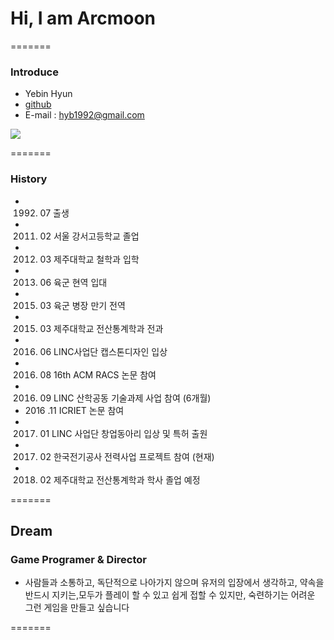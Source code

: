 # Hi, I am Arcmoon

=======

### Introduce

* Yebin Hyun
* [github](http://github.com/hyb1992)
* E-mail : hyb1992@gmail.com

![](https://drive.google.com/file/d/0B3C_awp2rlF3eUtEUWtoUjllQzA/view?usp=sharing)

=======

### History

* 1992. 07 출생
* 2011. 02 서울 강서고등학교 졸업
* 2012. 03 제주대학교 철학과 입학
* 2013. 06 육군 현역 입대
* 2015. 03 육군 병장 만기 전역
* 2015. 03 제주대학교 전산통계학과 전과
* 2016. 06 LINC사업단 캡스톤디자인 입상
* 2016. 08 16th ACM RACS 논문 참여
* 2016. 09 LINC 산학공동 기술과제 사업 참여 (6개월)
* 2016 .11 ICRIET 논문 참여
* 2017. 01 LINC 사업단 창업동아리 입상 및 특허 출원
* 2017. 02 한국전기공사 전력사업 프로젝트 참여 (현재)
* 2018. 02 제주대학교 전산통계학과 학사 졸업 예정

=======

## Dream

### Game Programer & Director

* 사람들과 소통하고, 독단적으로 나아가지 않으며 유저의 입장에서 생각하고, 약속을 반드시 지키는,모두가 플레이 할 수 있고 쉽게 접할 수 있지만, 숙련하기는 어려운 그런 게임을 만들고 싶습니다

=======


